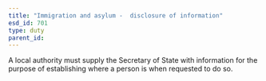 ```yaml
---
title: "Immigration and asylum -  disclosure of information"
esd_id: 701
type: duty
parent_id:  
---
```


A local authority must supply the Secretary of State with information for the purpose of establishing where a person is when requested to do so.


